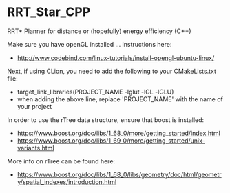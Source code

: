 # RRT_Star_CPP
RRT* Planner for distance or (hopefully) energy efficiency (C++)

Make sure you have openGL installed ... instructions here: 
- http://www.codebind.com/linux-tutorials/install-opengl-ubuntu-linux/

Next, if using CLion, you need to add the following to your CMakeLists.txt file:
- target_link_libraries(PROJECT_NAME -lglut -lGL -lGLU)
- when adding the above line, replace 'PROJECT_NAME' with the name of your project

In order to use the rTree data structure, ensure that boost is installed:
- https://www.boost.org/doc/libs/1_68_0/more/getting_started/index.html
- https://www.boost.org/doc/libs/1_69_0/more/getting_started/unix-variants.html

More info on rTree can be found here:
- https://www.boost.org/doc/libs/1_68_0/libs/geometry/doc/html/geometry/spatial_indexes/introduction.html
